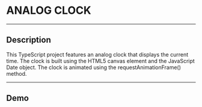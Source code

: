 # **ANALOG CLOCK**

---

## Description

This TypeScript project features an analog clock that displays the current time. The clock is built using the HTML5 canvas element and the JavaScript Date object. The clock is animated using the requestAnimationFrame() method.

---

## Demo
